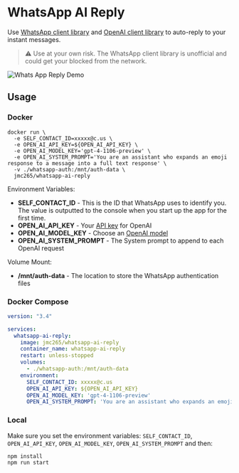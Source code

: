 # WhatsApp AI Reply

Use [WhatsApp client library](https://wwebjs.dev/) and [OpenAI client library](https://github.com/openai/openai-node) to auto-reply to your instant messages.

>⚠️ Use at your own risk. The WhatsApp client library is unofficial and could get your blocked from the network.

![Whats App Reply Demo](https://github.com/jmc265/whatsapp-ai-reply/assets/20837111/0b7432ba-0909-44e4-a398-4fa5887449da)

## Usage

### Docker

```shell
docker run \
  -e SELF_CONTACT_ID=xxxxx@c.us \
  -e OPEN_AI_API_KEY=${OPEN_AI_API_KEY} \
  -e OPEN_AI_MODEL_KEY='gpt-4-1106-preview' \
  -e OPEN_AI_SYSTEM_PROMPT='You are an assistant who expands an emoji response to a message into a full text response' \
  -v ./whatsapp-auth:/mnt/auth-data \
  jmc265/whatsapp-ai-reply
```

Environment Variables:
- **SELF_CONTACT_ID** - This is the ID that WhatsApp uses to identify you. The value is outputted to the console when you start up the app for the first time.
- **OPEN_AI_API_KEY** - Your [API key](https://platform.openai.com/api-keys) for OpenAI 
- **OPEN_AI_MODEL_KEY** - Choose an [OpenAI model](https://platform.openai.com/docs/models)
- **OPEN_AI_SYSTEM_PROMPT** - The System prompt to append to each OpenAI request

Volume Mount:
- **/mnt/auth-data** - The location to store the WhatsApp authentication files

### Docker Compose

```yaml
version: "3.4"

services:
  whatsapp-ai-reply:
    image: jmc265/whatsapp-ai-reply
    container_name: whatsapp-ai-reply
    restart: unless-stopped
    volumes:
      - ./whatsapp-auth:/mnt/auth-data
    environment:
      SELF_CONTACT_ID: xxxxx@c.us
      OPEN_AI_API_KEY: ${OPEN_AI_API_KEY}
      OPEN_AI_MODEL_KEY: 'gpt-4-1106-preview'
      OPEN_AI_SYSTEM_PROMPT: 'You are an assistant who expands an emoji response to a message into a full text response'
```

### Local

Make sure you set the environment variables: `SELF_CONTACT_ID`, `OPEN_AI_API_KEY`, `OPEN_AI_MODEL_KEY`, `OPEN_AI_SYSTEM_PROMPT` and then:

```shell
npm install
npm run start
```

